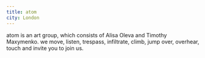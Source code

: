 ```yaml
---
title: atom
city: London
---
```


atom is an art group, which consists of Alisa Oleva and Timothy Maxymenko. we move, listen, trespass, infiltrate, climb, jump over, overhear, touch and invite you to join us.
